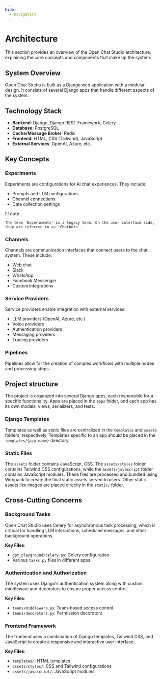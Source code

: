 ```yaml
---
hide:
  - navigation
---
```

# Architecture

This section provides an overview of the Open Chat Studio architecture, explaining the core concepts and components that make up the system.

## System Overview

Open Chat Studio is built as a Django web application with a modular design. It consists of several Django apps that handle different aspects of the system.

## Technology Stack

- **Backend**: Django, Django REST Framework, Celery
- **Database**: PostgreSQL
- **Cache/Message Broker**: Redis
- **Frontend**: HTML, CSS (Tailwind), JavaScript
- **External Services**: OpenAI, Azure, etc.

## Key Concepts

### Experiments

Experiments are configurations for AI chat experiences. They include:
- Prompts and LLM configurations
- Channel connections
- Data collection settings

!!! note

    The term 'Experiments' is a legacy term. On the user interface side, they are referred to as 'Chatbots'.

### Channels

Channels are communication interfaces that connect users to the chat system. These include:
- Web chat
- Slack
- WhatsApp
- Facebook Messenger
- Custom integrations

### Service Providers

Service providers enable integration with external services:
- LLM providers (OpenAI, Azure, etc.)
- Voice providers
- Authentication providers
- Messaging providers
- Tracing providers

### Pipelines

Pipelines allow for the creation of complex workflows with multiple nodes and processing steps.

## Project structure

The project is organized into several Django apps, each responsible for a specific functionality. Apps are placed in the `apps` folder, and each app has its own models, views, serializers, and tests. 

### Django Templates
Templates as well as static files are centralized in the `templates` and `assets` folders, respectively. Templates specific to an app should be placed in the `templates/{app_name}` directory.

### Static Files
The `assets` folder contains JavaScript, CSS. The `assets/styles` folder contains Tailwind CSS configurations, while the `assets/javascript` folder contains JavaScript modules. These files are processed and bundled using Webpack to create the final static assets served to users. Other static assets like images are placed directly in the `static/` folder.

## Cross-Cutting Concerns

### Background Tasks

Open Chat Studio uses Celery for asynchronous task processing, which is critical for handling LLM interactions, scheduled messages, and other background operations.

**Key Files**:
- `gpt_playground/celery.py`: Celery configuration
- Various `tasks.py` files in different apps

### Authentication and Authorization

The system uses Django's authentication system along with custom middleware and decorators to ensure proper access control.

**Key Files**:
- `teams/middleware.py`: Team-based access control
- `teams/decorators.py`: Permission decorators

### Frontend Framework

The frontend uses a combination of Django templates, Tailwind CSS, and JavaScript to create a responsive and interactive user interface.

**Key Files**:
- `templates/`: HTML templates
- `assets/styles/`: CSS and Tailwind configurations
- `assets/javascript/`: JavaScript modules
